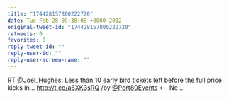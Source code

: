 ```yaml
---
title: "174428157800222720"
date: Tue Feb 28 09:38:08 +0000 2012
original-tweet-id: "174428157800222720"
retweets: 0
favorites: 0
reply-tweet-id: ""
reply-user-id: ""
reply-user-screen-name: ""
---
```

RT <a href="https://twitter.com/Joel_Hughes">@Joel_Hughes</a>: Less than 10 early bird tickets left before the full price kicks in... http://t.co/a6XK3sRQ /by <a href="https://twitter.com/Port80Events">@Port80Events</a> &lt;-- Ne ...
